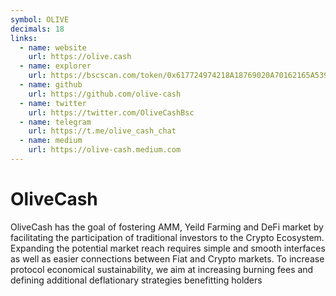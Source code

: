 ```yaml
---
symbol: OLIVE
decimals: 18
links:
  - name: website
    url: https://olive.cash
  - name: explorer
    url: https://bscscan.com/token/0x617724974218A18769020A70162165A539c07E8a
  - name: github
    url: https://github.com/olive-cash
  - name: twitter
    url: https://twitter.com/OliveCashBsc
  - name: telegram
    url: https://t.me/olive_cash_chat
  - name: medium
    url: https://olive-cash.medium.com
---
```


# OliveCash

OliveCash has the goal of fostering AMM, Yeild Farming and DeFi market by facilitating the participation of traditional investors to the Crypto Ecosystem. Expanding the potential market reach requires simple and smooth interfaces as well as easier connections between Fiat and Crypto markets. To increase protocol economical sustainability, we aim at increasing burning fees and defining additional deflationary strategies benefitting holders
